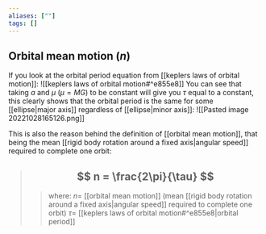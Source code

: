 ```yaml
---
aliases: [""]
tags: []
---
```


## Orbital mean motion ($n$)

If you look at the orbital period equation from [[keplers laws of orbital motion]]:
![[keplers laws of orbital motion#^e855e8]]
You can see that taking $a$ and $\mu$ ($\mu=MG$) to be constant will give you $\tau$ equal to a constant, this clearly shows that the orbital period is the same for some [[ellipse|major axis]] regardless of [[ellipse|minor axis]]:
![[Pasted image 20221028165126.png]]

This is also the reason behind the definition of [[orbital mean motion]], that being the mean [[rigid body rotation around a fixed axis|angular speed]] required to complete one orbit:

> ## $$ n = \frac{2\pi}{\tau} $$ 
>> where:
>> $n=$ [[orbital mean motion]] (mean [[rigid body rotation around a fixed axis|angular speed]] required to complete one orbit)
>> $\tau=$ [[keplers laws of orbital motion#^e855e8|orbital period]] 

